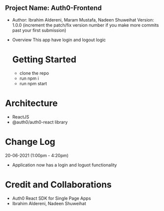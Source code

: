## Project Name: Auth0-Frontend

- Author: Ibrahim Aldereni, Maram Mustafa, Nadeen Shuweihat Version: 1.0.0 (increment the patch/fix version number if you make more commits past your first submission)

- Overview
  This app have login and logout logic

  # Getting Started

  - clone the repo
  - run npm i
  - run npm start

# Architecture

- ReactJS
- @auth0/auth0-react library

# Change Log

20-06-2021 (1:00pm - 4:20pm) 
- Application now has a login and loguot functionality

# Credit and Collaborations

- Auth0 React SDK for Single Page Apps
- Ibrahim Aldereni, Nadeen Shuweihat

